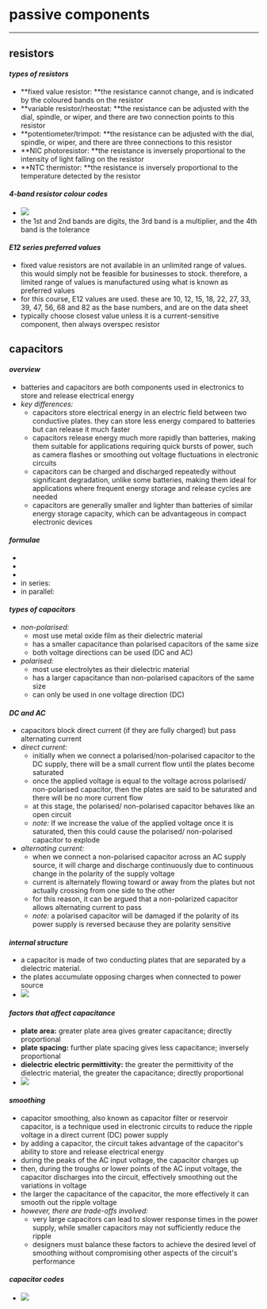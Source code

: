 # passive components

***

## resistors

#### _types of resistors_
- **fixed value resistor: **the resistance cannot change, and is indicated by the coloured bands on the resistor
- **variable resistor/rheostat: **the resistance can be adjusted with the dial, spindle, or wiper, and there are two connection points to this resistor
- **potentiometer/trimpot: **the resistance can be adjusted with the dial, spindle, or wiper, and there are three connections to this resistor
- **NIC photoresistor: **the resistance is inversely proportional to the intensity of light falling on the resistor
- **NTC thermistor: **the resistance is inversely proportional to the temperature detected by the resistor

#### _4-band resistor colour codes_
- ![](images/image_1.1c3653fd.png)
- the 1st and 2nd bands are digits, the 3rd band is a multiplier, and the 4th band is the tolerance

#### _E12 series preferred values_
- fixed value resistors are not available in an unlimited range of values. this would simply not be feasible for businesses to stock. therefore, a limited range of values is manufactured using what is known as preferred values
- for this course, E12 values are used. these are 10, 12, 15, 18, 22, 27, 33, 39, 47, 56, 68 and 82 as the base numbers, and are on the data sheet
- typically choose closest value unless it is a current-sensitive component, then always overspec resistor



## capacitors

#### _overview_
- batteries and capacitors are both components used in electronics to store and release electrical energy
- _key differences:_
  - capacitors store electrical energy in an electric field between two conductive plates. they can store less energy compared to batteries but can release it much faster
  - capacitors release energy much more rapidly than batteries, making them suitable for applications requiring quick bursts of power, such as camera flashes or smoothing out voltage fluctuations in electronic circuits
  - capacitors can be charged and discharged repeatedly without significant degradation, unlike some batteries, making them ideal for applications where frequent energy storage and release cycles are needed
  - capacitors are generally smaller and lighter than batteries of similar energy storage capacity, which can be advantageous in compact electronic devices

#### _formulae_
- 
- 
- 
- in series: <!--[if mathML]><mml:math xmlns:mml="http://www.w3.org/1998/Math/MathML"><mml:mfrac><mml:mn>1</mml:mn><mml:mrow><mml:msub><mml:mi>C</mml:mi><mml:mrow><mml:mi>t</mml:mi><mml:mi>o</mml:mi><mml:mi>t</mml:mi><mml:mi>a</mml:mi><mml:mi>l</mml:mi></mml:mrow></mml:msub></mml:mrow></mml:mfrac><mml:mo>=</mml:mo><mml:mfrac><mml:mn>1</mml:mn><mml:mrow><mml:msub><mml:mi>C</mml:mi><mml:mn>1</mml:mn></mml:msub></mml:mrow></mml:mfrac><mml:mo>+</mml:mo><mml:mfrac><mml:mn>1</mml:mn><mml:mrow><mml:msub><mml:mi>C</mml:mi><mml:mn>2</mml:mn></mml:msub></mml:mrow></mml:mfrac><mml:mo>+</mml:mo><mml:mfrac><mml:mn>1</mml:mn><mml:mrow><mml:msub><mml:mi>C</mml:mi><mml:mn>3</mml:mn></mml:msub></mml:mrow></mml:mfrac><mml:mo>+</mml:mo><mml:mo>…</mml:mo></mml:math><![endif]-->
- in parallel: <!--[if mathML]><mml:math xmlns:mml="http://www.w3.org/1998/Math/MathML"><mml:msub><mml:mi>C</mml:mi><mml:mrow><mml:mi>t</mml:mi><mml:mi>o</mml:mi><mml:mi>t</mml:mi><mml:mi>a</mml:mi><mml:mi>l</mml:mi></mml:mrow></mml:msub><mml:mo>=</mml:mo><mml:msub><mml:mi>C</mml:mi><mml:mn>1</mml:mn></mml:msub><mml:mo>+</mml:mo><mml:msub><mml:mi>C</mml:mi><mml:mn>2</mml:mn></mml:msub><mml:mo>+</mml:mo><mml:msub><mml:mi>C</mml:mi><mml:mn>3</mml:mn></mml:msub><mml:mo>+</mml:mo><mml:mo>…</mml:mo></mml:math><![endif]-->

#### _types of capacitors_
- *non-polarised:*
  - most use metal oxide film as their dielectric material
  - has a smaller capacitance than polarised capacitors of the same size
  - both voltage directions can be used (DC and AC)
- *polarised:*
  - most use electrolytes as their dielectric material
  - has a larger capacitance than non-polarised capacitors of the same size
  - can only be used in one voltage direction (DC)

#### _DC and AC_
- capacitors block direct current (if they are fully charged) but pass alternating current
- *direct current:*
  - initially when we connect a polarised/non-polarised capacitor to the DC supply, there will be a small current flow until the plates become saturated
  - once the applied voltage is equal to the voltage across polarised/ non-polarised capacitor, then the plates are said to be saturated and there will be no more current flow
  - at this stage, the polarised/ non-polarised capacitor behaves like an open circuit
  - *note:* If we increase the value of the applied voltage once it is saturated, then this could cause the polarised/ non-polarised capacitor to explode
- *alternating current:*
  - when we connect a non-polarised capacitor across an AC supply source, it will charge and discharge continuously due to continuous change in the polarity of the supply voltage
  - current is alternately flowing toward or away from the plates but not actually crossing from one side to the other
  - for this reason, it can be argued that a non-polarized capacitor allows alternating current to pass
  - *note:* a polarised capacitor will be damaged if the polarity of its power supply is reversed because they are polarity sensitive

#### _internal structure_
- a capacitor is made of two conducting plates that are separated by a dielectric material.
- the plates accumulate opposing charges when connected to power source
- ![](images/image_2.571bed56.png)

#### _factors that affect capacitance_
- **plate area:** greater plate area gives greater capacitance; directly proportional
- **plate spacing:** further plate spacing gives less capacitance; inversely proportional
- **dielectric electric permittivity:** the greater the permittivity of the dielectric material, the greater the capacitance; directly proportional
- ![](images/image_3.0d1d6f82.png)

#### _smoothing_
- capacitor smoothing, also known as capacitor filter or reservoir capacitor, is a technique used in electronic circuits to reduce the ripple voltage in a direct current (DC) power supply
- by adding a capacitor, the circuit takes advantage of the capacitor's ability to store and release electrical energy
- during the peaks of the AC input voltage, the capacitor charges up
- then, during the troughs or lower points of the AC input voltage, the capacitor discharges into the circuit, effectively smoothing out the variations in voltage
- the larger the capacitance of the capacitor, the more effectively it can smooth out the ripple voltage
- *however, there are trade-offs involved:*
  - very large capacitors can lead to slower response times in the power supply, while smaller capacitors may not sufficiently reduce the ripple
  - designers must balance these factors to achieve the desired level of smoothing without compromising other aspects of the circuit's performance

#### _capacitor codes_
- ![](images/image_4.7a74dadb.png)

